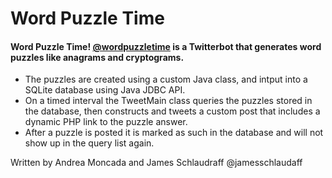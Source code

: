 # Word Puzzle Time

#### Word Puzzle Time! [@wordpuzzletime](https://twitter.com/wordpuzzletime) is a Twitterbot that generates word puzzles like anagrams and cryptograms. 

* The puzzles are created using a custom Java class, and intput into a SQLite database using Java JDBC API. 
* On a timed interval the TweetMain class queries the puzzles stored in the database, then constructs and tweets a custom post that includes a dynamic PHP link to the puzzle answer. 
* After a puzzle is posted it is marked as such in the database and will not show up in the query list again.

Written by Andrea Moncada and James Schlaudraff @jamesschlaudaff

